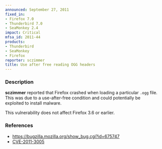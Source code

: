 ```yaml
---
announced: September 27, 2011
fixed_in:
- Firefox 7.0
- Thunderbird 7.0
- SeaMonkey 2.4
impact: Critical
mfsa_id: 2011-44
products:
- Thunderbird
- SeaMonkey
- Firefox
reporter: sczimmer
title: Use after free reading OGG headers
---
```


<h3>Description</h3>

<p><strong>sczimmer</strong> reported that Firefox crashed when loading
a particular <code>.ogg</code> file. This was due to a use-after-free
condition and could potentially be exploited to install malware.
</p>
<p class="note">This vulnerability does not affect Firefox 3.6 or earlier.</p>


<h3>References</h3>

<ul>
  <li><a href="https://bugzilla.mozilla.org/show_bug.cgi?id=675747">https://bugzilla.mozilla.org/show_bug.cgi?id=675747</a></li>
  <li><a class="ex-ref" href="http://cve.mitre.org/cgi-bin/cvename.cgi?name=CVE-2011-3005">CVE-2011-3005</a></li>
</ul>



